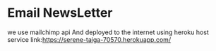 # Email NewsLetter
 we use mailchimp api And deployed to the internet using heroku host service
link:https://serene-taiga-70570.herokuapp.com/

